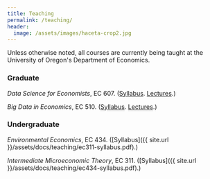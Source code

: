 ```yaml
---
title: Teaching
permalink: /teaching/
header:
  image: /assets/images/haceta-crop2.jpg
---
```


Unless otherwise noted, all courses are currently being taught at the University of Oregon's Department of Economics.

### Graduate

*Data Science for Economists*, EC 607. ([Syllabus](https://github.com/uo-ec607/syllabus/blob/master/syllabus.pdf). [Lectures](https://github.com/uo-ec607/lectures).)

*Big Data in Economics*, EC 510. ([Syllabus](https://github.com/uo-ec510-2020-spring/syllabus/blob/master/syllabus.pdf). [Lectures](https://github.com/uo-ec510-2020-spring/lectures).)

### Undergraduate

*Environmental Economics*, EC 434. ([Syllabus]({{ site.url }}/assets/docs/teaching/ec311-syllabus.pdf).)

*Intermediate Microeconomic Theory*, EC 311. ([Syllabus]({{ site.url }}/assets/docs/teaching/ec434-syllabus.pdf).)